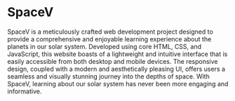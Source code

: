 # SpaceV
SpaceV is a meticulously crafted web development project designed to provide a comprehensive and enjoyable learning experience about the planets in our solar system. Developed using core HTML, CSS, and JavaScript, this website boasts of a lightweight and intuitive interface that is easily accessible from both desktop and mobile devices. The responsive design, coupled with a modern and aesthetically pleasing UI, offers users a seamless and visually stunning journey into the depths of space. With SpaceV, learning about our solar system has never been more engaging and informative.
